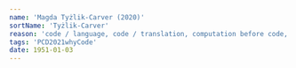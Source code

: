 ```yaml
---
name: 'Magda Tyżlik-Carver (2020)'
sortName: 'Tyżlik-Carver'
reason: 'code / language, code / translation, computation before code, worlding practices'
tags: 'PCD2021whyCode'
date: 1951-01-03
---
```

